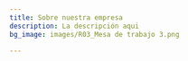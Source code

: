 ```yaml
---
title: Sobre nuestra empresa
description: La descripción aqui
bg_image: images/R03_Mesa de trabajo 3.png

---
```

